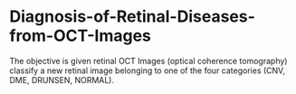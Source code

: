 # Diagnosis-of-Retinal-Diseases-from-OCT-Images
The objective is given retinal OCT Images (optical coherence tomography) classify a new retinal image belonging to one of the four categories (CNV, DME, DRUNSEN, NORMAL).
